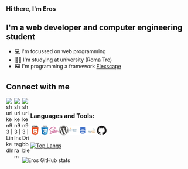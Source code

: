 ### Hi there, I'm Eros

## I'm a web developer and computer engineering student 
- 💻 I'm focussed on web programming
- 👨‍🎓 I'm studying at university (Roma Tre)
- 🖼️ I'm programming a framework [Flexscape]

## Connect with me
[<img align="left" alt="shuriken93 | LinkedIn" width="22px" src="https://cdn.jsdelivr.net/npm/simple-icons@v3/icons/linkedin.svg" />][linkedin]
[<img align="left" alt="shuriken93 | Instagram" width="22px" src="https://cdn.jsdelivr.net/npm/simple-icons@v3/icons/instagram.svg" />][instagram]
[<img align="left" alt="shuriken93 | Dribbble" width="22px" src="https://cdn.jsdelivr.net/npm/simple-icons@v3/icons/dribbble.svg" />][dribbble]

<br />

### Languages and Tools:
<img align="left" alt="HTML5" width="26px" src="https://raw.githubusercontent.com/github/explore/80688e429a7d4ef2fca1e82350fe8e3517d3494d/topics/html/html.png" />

<img align="left" alt="CSS3" width="26px" src="https://raw.githubusercontent.com/github/explore/80688e429a7d4ef2fca1e82350fe8e3517d3494d/topics/css/css.png" />

<img align="left" alt="Sass" width="26px" src="https://raw.githubusercontent.com/github/explore/80688e429a7d4ef2fca1e82350fe8e3517d3494d/topics/sass/sass.png" />

<img align="left" alt="wordpress" width="26px" src="https://raw.githubusercontent.com/github/explore/80688e429a7d4ef2fca1e82350fe8e3517d3494d/topics/wordpress/wordpress.png" />

<img align="left" alt="java" width="26px" src="https://raw.githubusercontent.com/github/explore/80688e429a7d4ef2fca1e82350fe8e3517d3494d/topics/java/java.png" />

<img align="left" alt="SQL" width="26px" src="https://raw.githubusercontent.com/github/explore/80688e429a7d4ef2fca1e82350fe8e3517d3494d/topics/sql/sql.png" />

<img align="left" alt="MySQL" width="26px" src="https://raw.githubusercontent.com/github/explore/80688e429a7d4ef2fca1e82350fe8e3517d3494d/topics/mysql/mysql.png" />

<img align="left" alt="GitHub" width="26px" src="https://raw.githubusercontent.com/github/explore/78df643247d429f6cc873026c0622819ad797942/topics/github/github.png" />



<br />

##
[![Top Langs](https://github-readme-stats.vercel.app/api/top-langs/?username=Shuriken933&layout=compact&theme=dark)](https://github.com/Shuriken933/github-readme-stats)


<!-- BLOG-POST-LIST:START -->
<!-- BLOG-POST-LIST:END -->

###
![Eros GitHub stats](https://github-readme-stats.vercel.app/api?username=Shuriken933&show_icons=true&theme=dark)

<!-- ### Latest Blog Posts -->
<!-- BLOG-POST-LIST:START -->
<!-- BLOG-POST-LIST:END -->



[Flexscape]: https://github.com/Shuriken933/flexscape
[instagram]: https://instagram.com/agonar_design/
[linkedin]: https://linkedin.com/in/eros-agostini-400542b5/
[dribbble]: https://dribbble.com/shuriken93